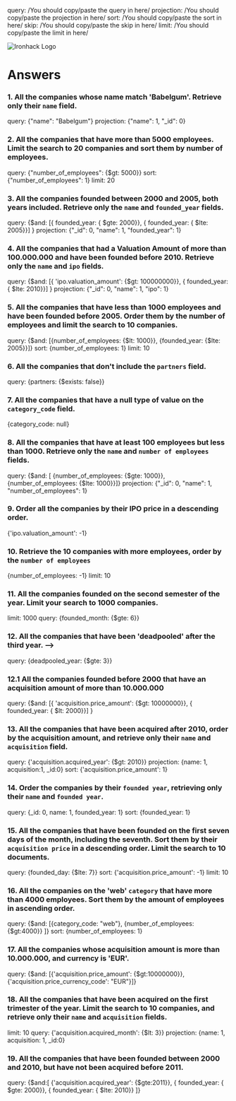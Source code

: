 query: /You should copy/paste the query in here/
projection: /You should copy/paste the projection in here/
sort: /You should copy/paste the sort in here/
skip: /You should copy/paste the skip in here/
limit: /You should copy/paste the limit in here/

![Ironhack Logo](https://i.imgur.com/1QgrNNw.png)

# Answers

### 1. All the companies whose name match 'Babelgum'. Retrieve only their `name` field.

query: {"name": "Babelgum"}
projection: {"name": 1, "_id": 0}

### 2. All the companies that have more than 5000 employees. Limit the search to 20 companies and sort them by **number of employees**.

query: {"number_of_employees": {$gt: 5000}}
sort: {"number_of_employees": 1}
limit: 20

### 3. All the companies founded between 2000 and 2005, both years included. Retrieve only the `name` and `founded_year` fields.

query: {$and: [{ founded_year: { $gte: 2000}}, { founded_year: { $lte: 2005}}] }
projection: {"_id": 0, "name": 1, "founded_year": 1}

### 4. All the companies that had a Valuation Amount of more than 100.000.000 and have been founded before 2010. Retrieve only the `name` and `ipo` fields.

query: {$and: [{ 'ipo.valuation_amount': {$gt: 100000000}}, { founded_year: { $lte: 2010}}] }
projection: {"_id": 0, "name": 1, "ipo": 1}

### 5. All the companies that have less than 1000 employees and have been founded before 2005. Order them by the number of employees and limit the search to 10 companies.

query: {$and: [{number_of_employees: {$lt: 1000}}, {founded_year: {$lte: 2005}}]}
sort: {number_of_employees: 1}
limit: 10

### 6. All the companies that don't include the `partners` field.

query: {partners: {$exists: false}}


### 7. All the companies that have a null type of value on the `category_code` field.

{category_code: null}

### 8. All the companies that have at least 100 employees but less than 1000. Retrieve only the `name` and `number of employees` fields.

query: {$and: [ {number_of_employees: {$gte: 1000}}, {number_of_employees: {$lte: 1000}}]}
projection: {"_id": 0, "name": 1, "number_of_employees": 1}

### 9. Order all the companies by their IPO price in a descending order.

{'ipo.valuation_amount': -1}

### 10. Retrieve the 10 companies with more employees, order by the `number of employees`

{number_of_employees: -1}
limit: 10

### 11. All the companies founded on the second semester of the year. Limit your search to 1000 companies.

limit: 1000
query: {founded_month: {$gte: 6}}

### 12. All the companies that have been 'deadpooled' after the third year. -->

query: {deadpooled_year: {$gte: 3}}

### 12.1 All the companies founded before 2000 that have an acquisition amount of more than 10.000.000

query: {$and: [{ 'acquisition.price_amount': {$gt: 10000000}}, { founded_year: { $lt: 2000}}] }

### 13. All the companies that have been acquired after 2010, order by the acquisition amount, and retrieve only their `name` and `acquisition` field.

query: {'acquisition.acquired_year': {$gt: 2010}}
projection: {name: 1, acquisition:1, _id:0}
sort: {'acquisition.price_amount': 1}

### 14. Order the companies by their `founded year`, retrieving only their `name` and `founded year`.

query: {_id: 0, name: 1, founded_year: 1}
sort: {founded_year: 1}

### 15. All the companies that have been founded on the first seven days of the month, including the seventh. Sort them by their `acquisition price` in a descending order. Limit the search to 10 documents.

query: {founded_day: {$lte: 7}}
sort: {'acquisition.price_amount': -1}
limit: 10

### 16. All the companies on the 'web' `category` that have more than 4000 employees. Sort them by the amount of employees in ascending order.

query: {$and: [{category_code: "web"}, {number_of_employees: {$gt:4000}} ]}
sort: {number_of_employees: 1}

### 17. All the companies whose acquisition amount is more than 10.000.000, and currency is 'EUR'.

query: {$and: [{'acquisition.price_amount': {$gt:10000000}}, {'acquisition.price_currency_code': "EUR"}]}

### 18. All the companies that have been acquired on the first trimester of the year. Limit the search to 10 companies, and retrieve only their `name` and `acquisition` fields.

limit: 10
query: {'acquisition.acquired_month': {$lt: 3}}
projection: {name: 1, acquisition: 1, _id:0}

### 19. All the companies that have been founded between 2000 and 2010, but have not been acquired before 2011.

query: {$and:[ {'acquisition.acquired_year': {$gte:2011}}, { founded_year: { $gte: 2000}}, { founded_year: { $lte: 2010}} ]}
